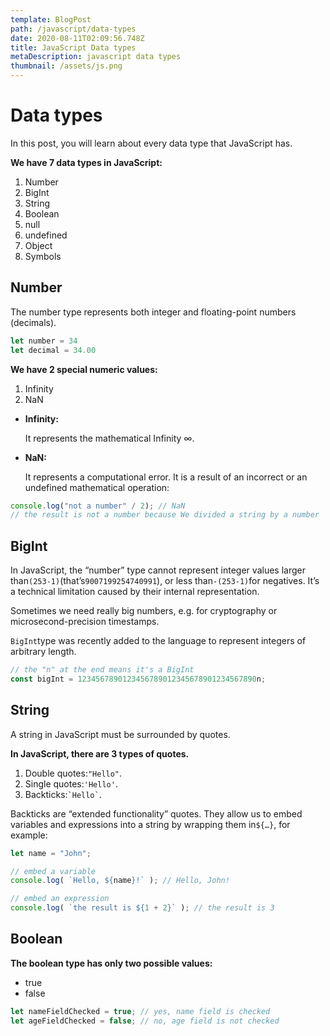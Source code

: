 ```yaml
---
template: BlogPost
path: /javascript/data-types
date: 2020-08-11T02:09:56.748Z
title: JavaScript Data types
metaDescription: javascript data types
thumbnail: /assets/js.png
---
```

# Data types

In this post, you will learn about every data type that JavaScript has.

**We have 7 data types in JavaScript:**

1. Number
2. BigInt
3. String
4. Boolean
5. null
6. undefined
7. Object
8. Symbols

## Number

The number type represents both integer and floating-point numbers (decimals).

```javascript
let number = 34
let decimal = 34.00
```

**We have 2 special numeric values:**

1. Infinity
2. NaN



* **Infinity:**

  It represents the mathematical Infinity ∞.
* **NaN:**

  It represents a computational error. It is a result of an incorrect or an undefined mathematical operation:

```javascript
console.log("not a number" / 2); // NaN
// the result is not a number because We divided a string by a number
```

## BigInt

In JavaScript, the “number” type cannot represent integer values larger than`(253-1)`(that’s`9007199254740991`), or less than`-(253-1)`for negatives. It’s a technical limitation caused by their internal representation.

Sometimes we need really big numbers, e.g. for cryptography or microsecond-precision timestamps.

`BigInt`type was recently added to the language to represent integers of arbitrary length.

```javascript
// the "n" at the end means it's a BigInt
const bigInt = 1234567890123456789012345678901234567890n;
```

## String

A string in JavaScript must be surrounded by quotes.

**In JavaScript, there are 3 types of quotes.**

1. Double quotes:`"Hello"`.
2. Single quotes:`'Hello'`.
3. Backticks:`` `Hello` ``.

Backticks are “extended functionality” quotes. They allow us to embed variables and expressions into a string by wrapping them in`${…}`, for example:

```javascript
let name = "John";

// embed a variable
console.log( `Hello, ${name}!` ); // Hello, John!

// embed an expression
console.log( `the result is ${1 + 2}` ); // the result is 3
```

## Boolean

**The boolean type has only two possible values:**

* true
* false

```javascript
let nameFieldChecked = true; // yes, name field is checked
let ageFieldChecked = false; // no, age field is not checked
```
